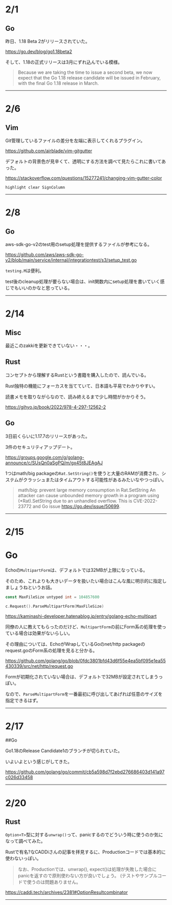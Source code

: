 # 2/1

## Go

昨日、1.18 Beta 2がリリースされていた。

https://go.dev/blog/go1.18beta2

そして、1.18の正式リリースは3月にずれ込んでいる模様。

> Because we are taking the time to issue a second beta, we now expect that the Go 1.18 release candidate will be issued in February, with the final Go 1.18 release in March.

---

# 2/6

## Vim

Git管理しているファイルの差分を左端に表示してくれるプラグイン。

https://github.com/airblade/vim-gitgutter

デフォルトの背景色が見辛くて、透明にする方法を調べて見たらこれに書いてあった。

https://stackoverflow.com/questions/15277241/changing-vim-gutter-color

```vim
highlight clear SignColumn
```

---

# 2/8

## Go

aws-sdk-go-v2のtest用のsetup処理を提供するファイルが参考になる。

https://github.com/aws/aws-sdk-go-v2/blob/main/service/internal/integrationtest/s3/setup_test.go

`testing.M`は便利。

test後のcleanup処理が要らない場合は、init関数内にsetup処理を書いていく感じでもいいのかなと思っている。

---

# 2/14

## Misc

最近このzakkiを更新できていない・・・。

## Rust

コンセプトから理解するRustという書籍を購入したので、読んでいる。

Rust独特の機能にフォーカスを当てていて、日本語も平易でわかりやすい。

読書メモを取りながらなので、読み終えるまで少し時間がかかりそう。

https://gihyo.jp/book/2022/978-4-297-12562-2

## Go

3日前くらいに1.17.7のリリースがあった。

3件のセキュリティアップデート。

https://groups.google.com/g/golang-announce/c/SUsQn0aSgPQ/m/gx45t8JEAgAJ

1つはmath/big packageの`Rat.SetString()`を使うと大量のRAMが消費され、システムがクラッシュまたはタイムアウトする可能性があるみたいなやつっぽい。

> math/big: prevent large memory consumption in Rat.SetString
An attacker can cause unbounded memory growth in a program using (*Rat).SetString
due to an unhandled overflow. 
This is CVE-2022-23772 and Go issue https://go.dev/issue/50699.

---

# 2/15

# Go

Echoの`MultipartForm`は、デフォルトでは32MBが上限になっている。

そのため、これよりも大きいデータを扱いたい場合はこんな風に明示的に指定しましょうねというお話。

```go
const MaxFileSize untyped int = 104857600

c.Request().ParseMultipartForm(MaxFileSize)
```
https://kaminashi-developer.hatenablog.jp/entry/golang-echo-multipart

同僚の人に教えてもらったのだけど、`MultipartForm`の前にForm系の処理を使っている場合は効果がないらしい。

その理由については、EchoがWrapしているGoのnet/http packageのrequest.goのForm系の処理を見ると分かる。

https://github.com/golang/go/blob/0fdc3801bfd43d6f55e4ea5bf095e1ea55430339/src/net/http/request.go

Formが初期化されていない場合は、デフォルトで32MBが設定されてしまうっぽい。

なので、`ParseMultipartForm`を一番最初に呼び出してあげれば任意のサイズを指定できるはず。

---

# 2/17

##Go

Go1.18のRelease Candidate1のブランチが切られていた。

いよいよという感じがしてきた。

https://github.com/golang/go/commit/cb5a598d7f2ebd276686403d141a97c026d33458

---

# 2/20

## Rust

`Option<T>`型に対する`unwrap()`って、panicするのでどういう時に使うのか気になって調べてみた。

Rustで有名?なCADDiさんの記事を拝見するに、Productionコードでは基本的に使わないっぽい。

> なお、Productionでは、unwrap(), expect()は処理が失敗した場合にpanicを返すので原則使わない方が良いでしょう。
(テストやサンプルコードで使うのは問題ありません。

https://caddi.tech/archives/2381#OptionResultcombinator

---
